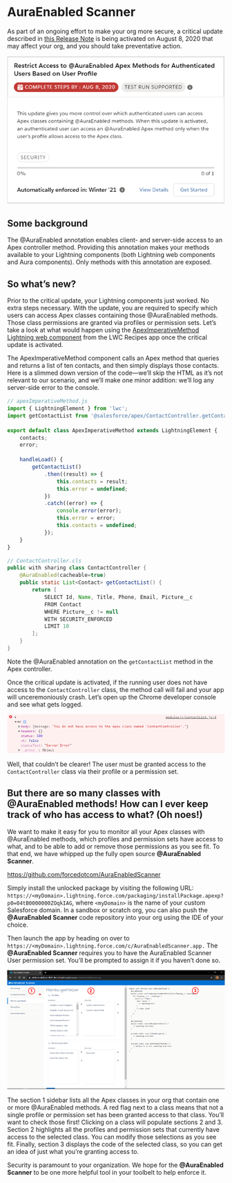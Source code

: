 # AuraEnabled Scanner

As part of an ongoing effort to make your org more secure, a critical update described in [this Release Note](https://releasenotes.docs.salesforce.com/en-us/winter20/release-notes/rn_lc_restrict_apex_authenticated_users.htm) is being activated on August 8, 2020 that may affect your org, and you should take preventative action.

![Restrict Access to @AuraEnabled Apex Methods for Authenticated Users based o User Profile](/readme-assets/the-update.png)

## Some background

The @AuraEnabled annotation enables client- and server-side access to an Apex controller method. Providing this annotation makes your methods available to your Lightning components (both Lightning web components and Aura components). Only methods with this annotation are exposed.

## So what’s new?

Prior to the critical update, your Lightning components just worked. No extra steps necessary. With the update, you are required to specify which users can access Apex classes containing those @AuraEnabled methods. Those class permissions are granted via profiles or permission sets. Let’s take a look at what would happen using the [ApexImperativeMethod Lightning web component](https://github.com/trailheadapps/lwc-recipes/blob/master/force-app/main/default/lwc/apexImperativeMethod/apexImperativeMethod.js) from the LWC Recipes app once the critical update is activated.

The ApexImperativeMethod component calls an Apex method that queries and returns a list of ten contacts, and then simply displays those contacts. Here is a slimmed down version of the code—we’ll skip the HTML as it’s not relevant to our scenario, and we’ll make one minor addition: we’ll log any server-side error to the console.

```javascript
// apexImperativeMethod.js
import { LightningElement } from 'lwc';
import getContactList from '@salesforce/apex/ContactController.getContactList';

export default class ApexImperativeMethod extends LightningElement {
    contacts;
    error;

    handleLoad() {
        getContactList()
            .then((result) => {
                this.contacts = result;
                this.error = undefined;
            })
            .catch((error) => {
                console.error(error);
                this.error = error;
                this.contacts = undefined;
            });
    }
}
```
```java
// ContactController.cls
public with sharing class ContactController {
    @AuraEnabled(cacheable=true)
    public static List<Contact> getContactList() {
        return [
            SELECT Id, Name, Title, Phone, Email, Picture__c
            FROM Contact
            WHERE Picture__c != null
            WITH SECURITY_ENFORCED
            LIMIT 10
        ];
    }
}
```

Note the @AuraEnabled annotation on the `getContactList` method in the Apex controller.

Once the critical update is activated, if the running user does not have access to the `ContactController` class, the method call will fail and your app will unceremoniously crash. Let’s open up the Chrome developer console and see what gets logged.

![Server error](/readme-assets/the-error.png)

Well, that couldn’t be clearer! The user must be granted access to the `ContactController` class via their profile or a permission set.

## But there are so many classes with @AuraEnabled methods! How can I ever keep track of who has access to what? (Oh noes!)

We want to make it easy for you to monitor all your Apex classes with @AuraEnabled methods, which profiles and permission sets have access to what, and to be able to add or remove those permissions as you see fit. To that end, we have whipped up the fully open source **@AuraEnabled Scanner**.

https://github.com/forcedotcom/AuraEnabledScanner

Simply install the unlocked package by visiting the following URL:
`https://<myDomain>.lightning.force.com/packaging/installPackage.apexp?p0=04tB0000000ZOqkIAG`, where `<myDomain>` is the name of your custom Salesforce domain. In a sandbox or scratch org, you can also push the **@AuraEnabled Scanner** code repository into your org using the IDE of your choice.

Then launch the app by heading on over to `https://<myDomain>.lightning.force.com/c/AuraEnabledScanner.app.` The **@AuraEnabled Scanner** requires you to have the AuraEnabled Scanner User permission set. You’ll be prompted to assign it if you haven’t done so.

![AuraEnabled Scanner](/readme-assets/the-scanner.png)

The section 1 sidebar lists all the Apex classes in your org that contain one or more @AuraEnabled methods. A red flag next to a class means that not a single profile or permission set has been granted access to that class. You’ll want to check those first! Clicking on a class will populate sections 2 and 3. Section 2 highlights all the profiles and permission sets that currently have access to the selected class. You can modify those selections as you see fit. Finally, section 3 displays the code of the selected class, so you can get an idea of just what you’re granting access to.

Security is paramount to your organization. We hope for the **@AuraEnabled Scanner** to be one more helpful tool in your toolbelt to help enforce it.

